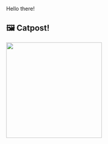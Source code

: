 Hello there!



## 🖼️ Catpost!

<sub>
    <img src="https://cdn2.thecatapi.com/images/ef1.jpg" height="256">
</sub>

